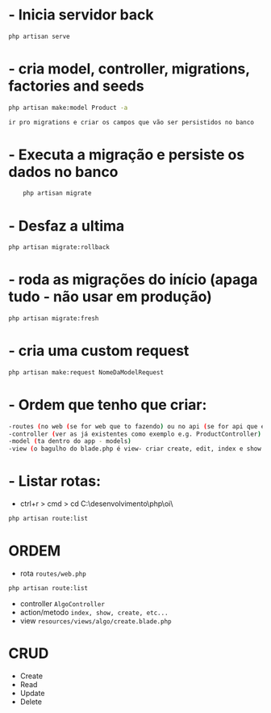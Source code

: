
# - Inicia servidor back

```bash
php artisan serve
```

# - cria model, controller, migrations, factories and seeds

```bash
php artisan make:model Product -a
```

```bash
ir pro migrations e criar os campos que vão ser persistidos no banco
```

# - Executa a migração e persiste os dados no banco

```bash
    php artisan migrate
```

# - Desfaz a ultima

```bash
php artisan migrate:rollback
```

# - roda as migrações do início (apaga tudo - não usar em produção)
```bash 
php artisan migrate:fresh
```

# - cria uma custom request 
```bash
php artisan make:request NomeDaModelRequest
```


# - Ordem que tenho que criar:

```bash
-routes (no web (se for web que to fazendo) ou no api (se for api que eu to fazendo)) (lembrar de importar a classe)
-controller (ver as já existentes como exemplo e.g. ProductController) (fazer um por vez e ir settando as coisas na view)
-model (ta dentro do app - models)
-view (o bagulho do blade.php é view- criar create, edit, index e show e copiar dos já existentes (resources-view))

```

# - Listar rotas:

-   ctrl+r > cmd > cd C:\desenvolvimento\php\oi\

```bash
php artisan route:list
```
# ORDEM

-   rota `routes/web.php`

```bash
php artisan route:list
```

-   controller `AlgoController`
-   action/metodo `index, show, create, etc...`
-   view `resources/views/algo/create.blade.php`


# CRUD

-   Create
-   Read
-   Update
-   Delete
